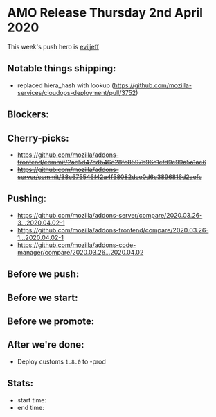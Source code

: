 # AMO Release Thursday 2nd April 2020

This week's push hero is [eviljeff](https://github.com/eviljeff)

## Notable things shipping:
* replaced hiera_hash with lookup (https://github.com/mozilla-services/cloudops-deployment/pull/3752)

## Blockers:

## Cherry-picks:
- ~~https://github.com/mozilla/addons-frontend/commit/2ae5d47cdb46e28fe8597b96e1cfd9c99a5a1ae6~~
- ~~https://github.com/mozilla/addons-server/commit/38c675546f42a4f58082dce0d6c3896816d2aefc~~

## Pushing:

- https://github.com/mozilla/addons-server/compare/2020.03.26-3...2020.04.02-1
- https://github.com/mozilla/addons-frontend/compare/2020.03.26-1...2020.04.02-1
- https://github.com/mozilla/addons-code-manager/compare/2020.03.26...2020.04.02

## Before we push:

## Before we start:

## Before we promote:

## After we're done:

- Deploy customs `1.8.0` to -prod

## Stats:

- start time:
- end time:
